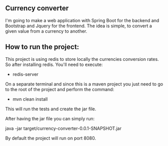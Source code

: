 Currency converter
-----------------------------------------------------------

I'm going to make a web application with Spring Boot for the backend and Bootstrap and Jquery for the frontend. The idea is simple, to convert a given value from a currency to another.

How to run the project:
-----------------------

This project is using redis to store locally the currencies conversion rates. So after installing redis. You'll need to execute:

* redis-server

On a separate terminal and since this is a maven project you just need to go to the root of the project and perform the command:

* mvn clean install


This will run the tests and create the jar file.

After having the jar file you can simply run:

java -jar target/currency-converter-0.0.1-SNAPSHOT.jar

By default the project will run on port 8080.

